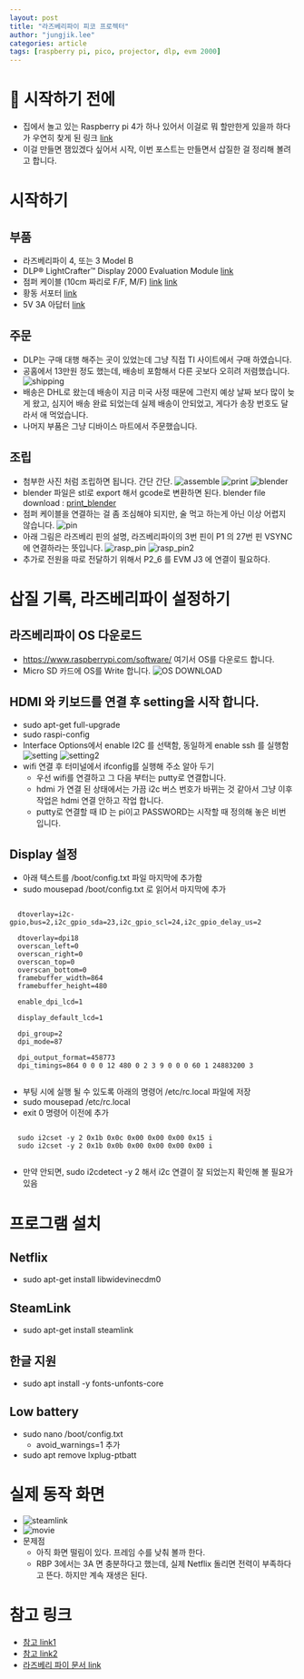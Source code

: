 ```yaml
---
layout: post
title: "라즈베리파이 피코 프로젝터"
author: "jungjik.lee"
categories: article
tags: [raspberry pi, pico, projector, dlp, evm 2000]
---
```


# :cherries: 시작하기 전에
 - 집에서 놀고 있는 Raspberry pi 4가 하나 있어서 이걸로 뭐 할만한게 있을까 하다가 우연히 찾게 된 링크
 [link](http://frederickvandenbosch.be/?p=2948)
 - 이걸 만들면 잼있겠다 싶어서 시작, 이번 포스트는 만들면서 삽질한 걸 정리해 볼려고 합니다.

# 시작하기
## 부품
  - 라즈베리파이 4, 또는 3 Model B
  - DLP® LightCrafter™ Display 2000 Evaluation Module [link](https://www.ti.com/store/ti/en/p/product/?p=DLPDLCR2000EVM)
  - 점퍼 케이블 (10cm 짜리로 F/F, M/F) [link](https://www.devicemart.co.kr/goods/view?no=1328410) [link](https://www.devicemart.co.kr/goods/view?no=1328408)
  - 황동 서포터 [link](https://www.devicemart.co.kr/goods/view?no=1360715)
  - 5V 3A 아답터 [link](https://www.devicemart.co.kr/goods/view?no=12233453)

## 주문
  - DLP는 구매 대행 해주는 곳이 있었는데 그냥 직접 TI 사이트에서 구매 하였습니다.
  - 공홈에서 13만원 정도 했는데, 배송비 포함해서 다른 곳보다 오히려 저렴했습니다.
    ![shipping](https://fnwinter.github.io/assets/img/projector/shipping.JPG)
  - 배송은 DHL로 왔는데 배송이 지금 미국 사정 때문에 그런지 예상 날짜 보다 많이 늦게 왔고, 심지어 배송 완료 되었는데 실제 배송이 안되었고, 게다가 송장 번호도 달라서 애 먹었습니다.
  - 나머지 부품은 그냥 디바이스 마트에서 주문했습니다.

## 조립
   - 첨부한 사진 처럼 조립하면 됩니다. 간단 간단.
     ![assemble](https://fnwinter.github.io/assets/img/projector/real.jpg)
     ![print](https://fnwinter.github.io/assets/img/projector/projector_printer.jpg)
     ![blender](https://fnwinter.github.io/assets/img/projector/blender.PNG)
   - blender 파일은 stl로 export 해서 gcode로 변환하면 된다.
     blender file download : [print_blender](https://fnwinter.github.io/assets/img/projector/projector.blend)
   - 점퍼 케이블을 연결하는 걸 좀 조심해야 되지만, 술 먹고 하는게 아닌 이상 어렵지 않습니다.
     ![pin](https://fnwinter.github.io/assets/img/projector/pin.png)
   - 아래 그림은 라즈베리 핀의 설명, 라즈베리파이의 3번 핀이 P1 의 27번 핀 VSYNC 에 연결하라는 뜻입니다.
     ![rasp_pin](https://fnwinter.github.io/assets/img/projector/rasp_pin.png)
     ![rasp_pin2](https://fnwinter.github.io/assets/img/projector/RBP_Pin.png)
   - 추가로 전원을 따로 전달하기 위해서 P2_6 를 EVM J3 에 연결이 필요하다.

# 삽질 기록, 라즈베리파이 설정하기
## 라즈베리파이 OS 다운로드
  - https://www.raspberrypi.com/software/ 여기서 OS를 다운로드 합니다.
  - Micro SD 카드에 OS를 Write 합니다.
    ![OS DOWNLOAD](https://fnwinter.github.io/assets/img/projector/OS_download.JPG)

## HDMI 와 키보드를 연결 후 setting을 시작 합니다.
  - sudo apt-get full-upgrade
  - sudo raspi-config
  - Interface Options에서 enable I2C 를 선택함, 동일하게 enable ssh 를 실행함
    ![setting](https://fnwinter.github.io/assets/img/projector/raspberry-config.JPG)
    ![setting2](https://fnwinter.github.io/assets/img/projector/i2c.JPG)
  - wifi 연결 후 터미널에서 ifconfig를 실행해 주소 알아 두기
    - 우선 wifi를 연결하고 그 다음 부터는 putty로 연결합니다.
    - hdmi 가 연결 된 상태에서는 가끔 i2c 버스 번호가 바뀌는 것 같아서 그냥 이후 작업은 hdmi 연결 안하고 작업 합니다.
    - putty로 연결할 때 ID 는 pi이고 PASSWORD는 시작할 때 정의해 놓은 비번 입니다.

## Display 설정
  - 아래 텍스트를 /boot/config.txt 파일 마지막에 추가함
  - sudo mousepad /boot/config.txt 로 읽어서 마지막에 추가
  <pre><code>
  dtoverlay=i2c-gpio,bus=2,i2c_gpio_sda=23,i2c_gpio_scl=24,i2c_gpio_delay_us=2

  dtoverlay=dpi18
  overscan_left=0
  overscan_right=0
  overscan_top=0
  overscan_bottom=0
  framebuffer_width=864
  framebuffer_height=480

  enable_dpi_lcd=1

  display_default_lcd=1

  dpi_group=2
  dpi_mode=87

  dpi_output_format=458773
  dpi_timings=864 0 0 0 12 480 0 2 3 9 0 0 0 60 1 24883200 3
  </code></pre>
  - 부팅 시에 실행 될 수 있도록 아래의 명령어 /etc/rc.local 파일에 저장
  - sudo mousepad /etc/rc.local
  - exit 0 명령어 이전에 추가
  <pre><code>
  sudo i2cset -y 2 0x1b 0x0c 0x00 0x00 0x00 0x15 i
  sudo i2cset -y 2 0x1b 0x0b 0x00 0x00 0x00 0x00 i
  </code></pre>
  - 만약 안되면, sudo i2cdetect -y 2 해서 i2c 연결이 잘 되었는지 확인해 볼 필요가 있음

# 프로그램 설치
## Netflix
  - sudo apt-get install libwidevinecdm0

## SteamLink
  - sudo apt-get install steamlink

## 한글 지원
  - sudo apt install -y fonts-unfonts-core

## Low battery 
  - sudo nano /boot/config.txt
    - avoid_warnings=1 추가
  - sudo apt remove lxplug-ptbatt

# 실제 동작 화면
  - ![steamlink](https://fnwinter.github.io/assets/img/projector/steam.jpg)
  - ![movie](https://fnwinter.github.io/assets/img/projector/movie.jpg)
  - 문제점
    - 아직 화면 떨림이 있다. 프레임 수를 낮춰 볼까 한다.
    - RBP 3에서는 3A 면 충분하다고 했는데, 실제 Netflix 돌리면 전력이 부족하다고 뜬다. 하지만 계속 재생은 된다.

# 참고 링크
  - [참고 link1](https://e2e.ti.com/support/dlp-products-group/dlp/f/dlp-products-forum/850392/dlpdlcr2000evm-resolution-problem-settings-with-i2c-and-raspberry-pi/3155530#3155530)
  - [참고 link2](https://www.element14.com/community/roadTestReviews/2682/l/dlp-pico-display-projector-evm-beaglebone-black-review?utm_source=pocket_mylist)
  - [라즈베리 파이 문서 link](https://wikidocs.net/3281?utm_source=pocket_mylist)
